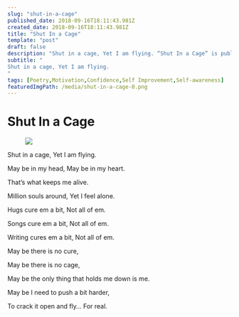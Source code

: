 ```yaml
---
slug: "shut-in-a-cage"
published_date: 2018-09-16T18:11:43.981Z
created_date: 2018-09-16T18:11:43.981Z
title: "Shut In a Cage"
template: "post"
draft: false
description: "Shut in a cage, Yet I am flying. “Shut In a Cage” is published by Bhavani Ravi in Fiction Flows"
subtitle: "
Shut in a cage, Yet I am flying.
"
tags: [Poetry,Motivation,Confidence,Self Improvement,Self-awareness]
featuredImgPath: /media/shut-in-a-cage-0.png
---
```

# Shut In a Cage

<figure>

![](/media/shut-in-a-cage-0.png)

</figure>

Shut in a cage, Yet I am flying.

May be in my head, May be in my heart.

That’s what keeps me alive.

Million souls around, Yet I feel alone.

Hugs cure em a bit, Not all of em.

Songs cure em a bit, Not all of em.

Writing cures em a bit, Not all of em.

May be there is no cure,

May be there is no cage,

May be the only thing that holds me down is me.

May be I need to push a bit harder,

To crack it open and fly… For real.


